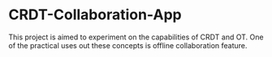 # CRDT-Collaboration-App

This project is aimed to experiment on the capabilities of CRDT and OT. One of the practical uses out these concepts is offline collaboration feature.
